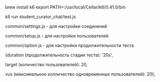 brew install k6
export PATH=:/usr/local/Cellar/k6/0.41.0/bin

k6 run student_curator_chat/test.js

common/settings.js - для настройки соединений 

common/setup.js - для настройки пользователей 

common/option.js - для настройки продолжительности теста 

{duration (продолжительность стадии теста): '20s', 

target (количество пользователей): 20, 

vus (максимальное колличество одновременных пользователей): 20},

